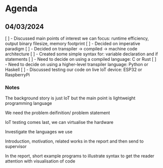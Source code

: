# Agenda

## 04/03/2024
[ ] - Discussed main points of interest we can focus: runtime efficiency, output binary filesize, memory footprint
[ ] - Decided on imperative paradigm
[ ] - Decided on transpiler -> compiled -> machine code architecture
[ ] - Created some simple syntax for: variable declaration and if statements
[ ] - Need to decide on using a compiled language: C or Rust
[ ] - Need to decide on using a higher-level transpiler language: Python or Haskell
[ ] - Discussed testing our code on live IoT device: ESP32 or RaspberryPi
### Notes
The background story is just IoT
but the main point is lightweight programming language

We need the problem deifinition/ problem statement

IoT testing comes last, we can virtualise the hardware

Investigate the languages we use

Introduction, motivation, related works in the report and then send to supervisor

In the report, short example programs to illustrate syntax to get the reader attention with visualisation of code
